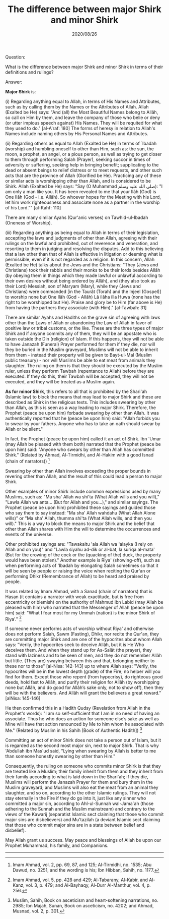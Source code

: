 ﻿---
layout: post
title: "The difference between major Shirk and minor Shirk"
publisher: "alsalafiyyah@icloud.com"
source: "Fatawa Al-Lajnah Ad-Daimah 1653-1"
hijri: Muharram 7, 1442 AH
date: 2020/08/26
category: ["basic", shirk]
shaykhs: 
 - Shaykh Ibn Baz
 - Shaykh Abdul-Razzaq al-Afify
 - Shaykh Abdullah bin Ghudayyan
 - Shaykh Abdullah ibn Qa'ud
---

Question:

What is the difference between major Shirk and minor Shirk in terms of their definitions and rulings?

Answer:

**Major Shirk** is: 

(i) Regarding anything equal to Allah, in terms of His Names and Attributes, such as by calling them by the Names or the Attributes of Allah. Allah (Exalted be He) says: "And (all) the Most Beautiful Names belong to Allâh, so call on Him by them, and leave the company of those who belie or deny (or utter impious speech against) His Names. They will be requited for what they used to do." [al-A'raf: 180] The forms of heresy in relation to Allah's Names include naming others by His Personal Names and Attributes.

(ii) Regarding others as equal to Allah (Exalted be He) in terms of `Ibadah (worship) and humbling oneself to other than Him, such as: the sun, the moon, a prophet, an angel, or a pious person, as well as trying to get closer to them through performing Salah (Prayer), seeking succor in times of adversity or suffering, seeking help in bringing benefit; supplicating to the dead or absent beings to relief distress or to meet requests, and other such acts that are the province of Allah (Glorified be He). Practicing any of these or similar acts is worshipping other than Allah, and is considered to be Shirk. Allah (Exalted be He) says: "Say (O Muhammad صلى الله عليه وسلم): "I am only a man like you. It has been revealed to me that your Ilâh (God) is One Ilâh (God - i.e. Allâh). So whoever hopes for the Meeting with his Lord, let him work righteousness and associate none as a partner in the worship of his Lord."" [al-Kahf: 110]


There are many similar Ayahs (Qur'anic verses) on Tawhid-ul-Ibadah (Oneness of Worship).

(iii) Regarding anything as being equal to Allah in terms of their legislation, accepting the laws and judgments of other than Allah, agreeing with their rulings on the lawful and prohibited, out of reverence and veneration, and resorting to them in judging and resolving the disputes. Add to this believing that a law other than that of Allah is effective in litigation or deeming what is permissible, even if it is not regarded as a religion. In this concern, Allah (Exalted be He) talks about the Jews and the Christians: "They (Jews and Christians) took their rabbis and their monks to be their lords besides Allâh (by obeying them in things which they made lawful or unlawful according to their own desires without being ordered by Allâh), and (they also took as their Lord) Messiah, son of Maryam (Mary), while they (Jews and Christians) were commanded [in the Taurât (Torah) and the Injeel (Gospel)] to worship none but One Ilâh (God - Allâh) Lâ ilâha illa Huwa (none has the right to be worshipped but He). Praise and glory be to Him (far above is He) from having the partners they associate (with Him)." [al-Tawbah: 31]

There are similar Ayahs and Hadiths on the grave sin of agreeing with laws other than the Laws of Allah or abandoning the Law of Allah in favor of positive law or tribal customs, or the like. These are the three types of major Shirk and if anyone commits any of them, they will be an apostate who is taken outside the Din (religion) of Islam. If this happens, they will not be able to have Janazah (Funeral) Prayer performed for them if they die, nor will they be buried in the Muslim graveyard, Muslims will not be able to inherit from them - instead their property will be given to Bayt-ul-Mal (Muslim public treasury) - nor will Muslims be able to eat meat from animals they slaughter. The ruling on them is that they should be executed by the Muslim ruler, unless they perform Tawbah (repentance to Allah) before they are executed. If they do this, their Tawbah will be accepted, they will not be executed, and they will be treated as a Muslim again.

**As for minor Shirk**, this refers to all that is prohibited by the Shari'ah (Islamic law) to block the means that may lead to major Shirk and these are described as Shirk in the religious texts. This includes swearing by other than Allah, as this is seen as a way leading to major Shirk. Therefore, the Prophet (peace be upon him) forbade swearing by other than Allah. It was authentically reported that he (peace be upon him) said: "Allah forbids you to swear by your fathers. Anyone who has to take an oath should swear by Allah or be silent."

In fact, the Prophet (peace be upon him) called it an act of Shirk. Ibn 'Umar (may Allah be pleased with them both) narrated that the Prophet (peace be upon him) said: "Anyone who swears by other than Allah has committed Shirk." (Related by Ahmad, Al-Tirmidhi, and Al-Hakim with a good Isnad (chain of narrators)) [^1]

Swearing by other than Allah involves exceeding the proper bounds in revering other than Allah, and the result of this could lead a person to major Shirk.

Other examples of minor Shirk include common expressions used by many Muslims, such as: "Ma sha' Allah wa shi'ta (What Allah wills and you will)," "Lawla Allah wa anta... (But for Allah and you...)," and similar sayings. The Prophet (peace be upon him) prohibited these sayings and guided those who say them to say instead: "Ma sha' Allah wahdahu (What Allah Alone wills)" or "Ma sha' Allah, thumma shi'ta (What Allah wills, and then you will)." This is a way to block the means to major Shirk and the belief that other than Allah shares with Him the will to determine the occurrences and events of the universe. 

Other prohibited sayings are: "Tawakaltu 'ala Allah wa 'alayka (I rely on Allah and on you)" and "Lawla siyahu ad-dik or al-bat, la suriqa al-mata' (But for the crowing of the cock or the (quacking of the) duck, the property would have been stolen)." Another example is Riya' (showing-off), such as when performing acts of 'Ibadah by elongating Salah sometimes so that it will be seen by people or raising the voice when reciting the Qur'an or performing Dhikr (Remembrance of Allah) to be heard and praised by people.

It was related by Imam Ahmad, with a Sanad (chain of narrators) that is Hasan (it contains a narrator with weak exactitude, but is free from eccentricity or blemish) on the authority of Mahmud ibn Labid (may Allah be pleased with him) who narrated that the Messenger of Allah (peace be upon him) said: "What I fear most for my Ummah (nation) is the minor Shirk of Riya'." [^2]

If someone never performs acts of worship without Riya' and otherwise does not perform Salah, Sawm (Fasting), Dhikr, nor recite the Qur'an, they are committing major Shirk and are one of the hypocrites about whom Allah says: "Verily, the hypocrites seek to deceive Allâh, but it is He Who deceives them. And when they stand up for As-Salât (the prayer), they stand with laziness and to be seen of men, and they do not remember Allâh but little. (They are) swaying between this and that, belonging neither to these nor to those" [al-Nisa: 142-143] up to where Allah says: "Verily, the hypocrites will be in the lowest depth (grade) of the Fire; no helper will you find for them. Except those who repent (from hypocrisy), do righteous good deeds, hold fast to Allâh, and purify their religion for Allâh (by worshipping none but Allâh, and do good for Allâh’s sake only, not to show off), then they will be with the believers. And Allâh will grant the believers a great reward." [alNisa: 145-146]

He then confirmed this in a Hadith Qudsy (Revelation from Allah in the Prophet's words): "I am so self-sufficient that I am in no need of having an associate. Thus he who does an action for someone else’s sake as well as Mine will have that action renounced by Me to him whom he associated with Me." (Related by Muslim in his Sahih [Book of Authentic Hadith]) [^3]

Committing an act of minor Shirk does not take a person out of Islam, but it is regarded as the second most major sin, next to major Shirk. That is why 'Abdullah ibn Mas`ud said, "Lying when swearing by Allah is better to me than someone honestly swearing by other than Him."

Consequently, the ruling on someone who commits minor Shirk is that they are treated like a Muslim; their family inherit from them and they inherit from their family according to what is laid down in the Shari'ah; if they die, Muslims will perform the Janazah Prayer for them and bury them in the Muslim graveyard; and Muslims will also eat the meat from an animal they slaughter, and so on, according to the other Islamic rulings. They will not stay eternally in the Fire if they do go into it, just like any sinner who committed a major sin, according to Ahl-ul-Sunnah wal-Jama`ah (those adhering to the Sunnah and the Muslim mainstream) and contrary to the views of the Kawarij (separatist Islamic sect claiming that those who commit major sins are disbelievers) and Mu'tazilah (a deviant Islamic sect claiming that those who commit major sins are in a state between belief and disbelief).

May Allah grant us success. May peace and blessings of Allah be upon our Prophet Muhammad, his family, and Companions.

---

[^1]: Imam Ahmad, vol. 2, pp. 69, 87, and 125; Al-Tirmidhi, no. 1535; Abu Dawud, no. 3251, and the wording is his; Ibn Hibban, Sahih, no. 1177.
[^2]: Imam Ahmad, vol. 5, pp. 428 and 429; Al-Tabarany, Al-Kabir, and Al-Kanz, vol. 3, p. 479; and Al-Bayhaqy, Al-Durr Al-Manthur, vol. 4, p. 256.
[^3]: Muslim, Sahih, Book on asceticism and heart-softening narrations, no. 2985; Ibn Majah, Sunan, Book on asceticism, no. 4202; and Ahmad, Musnad, vol. 2, p. 301.
